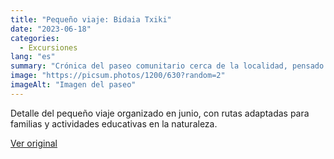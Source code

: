 ```yaml
---
title: "Pequeño viaje: Bidaia Txiki"
date: "2023-06-18"
categories:
  - Excursiones
lang: "es"
summary: "Crónica del paseo comunitario cerca de la localidad, pensado para familias y niños."
image: "https://picsum.photos/1200/630?random=2"
imageAlt: "Imagen del paseo"
---
```


Detalle del pequeño viaje organizado en junio, con rutas adaptadas para familias y actividades educativas en la naturaleza.

[Ver original]({{original_url}})
